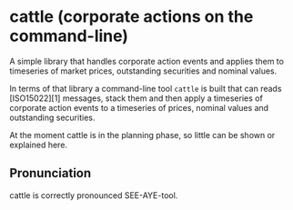 cattle (corporate actions on the command-line)
==============================================

A simple library that handles corporate action events and applies them
to timeseries of market prices, outstanding securities and nominal
values.

In terms of that library a command-line tool `cattle` is built that can
reads [ISO15022][1] messages, stack them and then apply a timeseries of
corporate action events to a timeseries of prices, nominal values and
outstanding securities.

At the moment cattle is in the planning phase, so little can be shown
or explained here.

Pronunciation
-------------
cattle is correctly pronounced SEE-AYE-tool.

